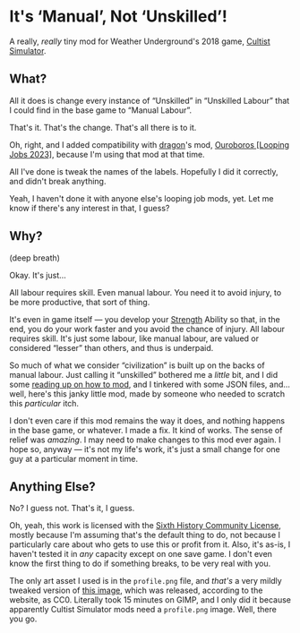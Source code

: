 # It's ‘Manual’, Not ‘Unskilled’!

A really, _really_ tiny mod for Weather Underground's 2018 game, [Cultist Simulator](https://weatherfactory.biz/cultist-simulator/ "link to game website").

## What?

All it does is change every instance of “Unskilled” in “Unskilled Labour” that I could find in the base game to “Manual Labour”.

That's it. That's the change. That's all there is to it.

Oh, right, and I added compatibility with [dragon](https://steamcommunity.com/id/realDragon11 "link to modder's Steam profile")'s mod, [Ouroboros [Looping Jobs 2023]](https://steamcommunity.com/sharedfiles/filedetails/?id=2823487280 "Link to Steam Workshop item"), because I'm using that mod at that time.

All I've done is tweak the names of the labels. Hopefully I did it correctly, and didn't break anything.

Yeah, I haven't done it with anyone else's looping job mods, yet. Let me know if there's any interest in that, I guess?

## Why?

(deep breath)

Okay. It's just…

All labour requires skill. Even manual labour. You need it to avoid injury, to be more productive, that sort of thing.

It's even in game itself — you develop your [Strength](https://cultistsimulator.fandom.com/wiki/Strength "link to Cultist Simulator Fandom Wiki") Ability so that, in the end, you do your work faster and you avoid the chance of injury. All labour requires skill. It's just some labour, like manual labour, are valued or considered “lesser” than others, and thus is underpaid.

So much of what we consider “civilization” is built up on the backs of manual labour. Just calling it “unskilled” bothered me a _little_ bit, and I did some [reading up on how to mod](https://docs.google.com/document/d/1BZiUrSiT8kKvWIEvx5DObThL4HMGVI1CluJR20CWBU0/edit "link to Secret Histories Modding Guide, a community-developed modding reference document on how to mod for Cultist Simulator"), and I tinkered with some JSON files, and… well, here's this janky little mod, made by someone who needed to scratch this _particular_ itch.

I don't even care if this mod remains the way it does, and nothing happens in the base game, or whatever. I made a fix. It kind of works. The sense of relief was _amazing_. I may need to make changes to this mod ever again. I hope so, anyway — it's not my life's work, it's just a small change for one guy at a particular moment in time.

## Anything Else?

No? I guess not. That's it, I guess.

Oh, yeah, this work is licensed with the [Sixth History Community License](https://weatherfactory.biz/sixth-history-community-licence/ "link to license"), mostly because I'm assuming that's the default thing to do, not because I particularly care about who gets to use this or profit from it. Also, it's as-is, I haven't tested it in _any_ capacity except on one save game. I don't even know the first thing to do if something breaks, to be very real with you.

The only art asset I used is in the `profile.png` file, and _that's_ a very mildly tweaked version of [this image](https://svgsilh.com/image/158444.html "link to some SVG image site on the web"), which was released, according to the website, as CC0. Literally took 15 minutes on GIMP, and I only did it because apparently Cultist Simulator mods need a `profile.png` image. Well, there you go.
